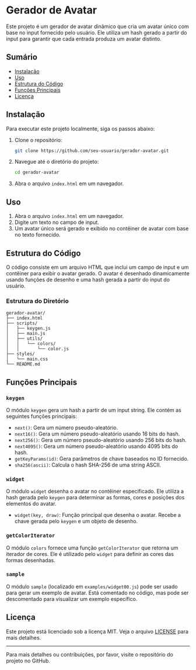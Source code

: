 # Gerador de Avatar

Este projeto é um gerador de avatar dinâmico que cria um avatar único com base no input fornecido pelo usuário. Ele utiliza um hash gerado a partir do input para garantir que cada entrada produza um avatar distinto.

## Sumário

- [Instalação](#instalação)
- [Uso](#uso)
- [Estrutura do Código](#estrutura-do-código)
- [Funções Principais](#funções-principais)
- [Licença](#licença)

## Instalação

Para executar este projeto localmente, siga os passos abaixo:

1. Clone o repositório:
    ```sh
    git clone https://github.com/seu-usuario/gerador-avatar.git
    ```
2. Navegue até o diretório do projeto:
    ```sh
    cd gerador-avatar
    ```
3. Abra o arquivo `index.html` em um navegador.

## Uso

1. Abra o arquivo `index.html` em um navegador.
2. Digite um texto no campo de input.
3. Um avatar único será gerado e exibido no contêiner de avatar com base no texto fornecido.

## Estrutura do Código

O código consiste em um arquivo HTML que inclui um campo de input e um contêiner para exibir o avatar gerado. O avatar é desenhado dinamicamente usando funções de desenho e uma hash gerada a partir do input do usuário.

### Estrutura do Diretório

```
gerador-avatar/
├── index.html
├── scripts/
│   ├── keygen.js
│   ├── main.js
│   ├── utils/
│   │   └── colors/
│   │       └── color.js
├── styles/
│   └── main.css
└── README.md
```

## Funções Principais

### `keygen`

O módulo `keygen` gera um hash a partir de um input string. Ele contém as seguintes funções principais:

- `next()`: Gera um número pseudo-aleatório.
- `next16()`: Gera um número pseudo-aleatório usando 16 bits do hash.
- `next256()`: Gera um número pseudo-aleatório usando 256 bits do hash.
- `next4095()`: Gera um número pseudo-aleatório usando 4095 bits do hash.
- `getKeyParams(id)`: Gera parâmetros de chave baseados no ID fornecido.
- `sha256(ascii)`: Calcula o hash SHA-256 de uma string ASCII.

### `widget`

O módulo `widget` desenha o avatar no contêiner especificado. Ele utiliza a hash gerada pelo `keygen` para determinar as formas, cores e posições dos elementos do avatar.

- `widget(key, draw)`: Função principal que desenha o avatar. Recebe a chave gerada pelo `keygen` e um objeto de desenho.

### `getColorIterator`

O módulo `colors` fornece uma função `getColorIterator` que retorna um iterador de cores. Ele é utilizado pelo `widget` para definir as cores das formas desenhadas.

### `sample`

O módulo `sample` (localizado em `examples/widget00.js`) pode ser usado para gerar um exemplo de avatar. Está comentado no código, mas pode ser descomentado para visualizar um exemplo específico.

## Licença

Este projeto está licenciado sob a licença MIT. Veja o arquivo [LICENSE](LICENSE) para mais detalhes.

---

Para mais detalhes ou contribuições, por favor, visite o repositório do projeto no GitHub.
